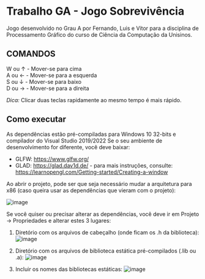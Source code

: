 # Trabalho GA - Jogo Sobrevivência #

Jogo desenvolvido no Grau A por Fernando, Luis e Vítor para a disciplina de Processamento Gráfico do curso de Ciência da Computação da Unisinos.

## COMANDOS ##
W ou ↑ - Mover-se para cima <br>
A ou ← - Mover-se para a esquerda <br>
S ou ↓ - Mover-se para baixo <br>
D ou → - Mover-se para a direita <br>

*Dica:* Clicar duas teclas rapidamente ao mesmo tempo é mais rápido.

## Como executar ##
As dependências estão pré-compiladas para Windows 10 32-bits e compilador do Visual Studio 2019/2022
Se o seu ambiente de desenvolvimento for diferente, você deve baixar:

- GLFW: https://www.glfw.org/
- GLAD: https://glad.dav1d.de/ - para mais instruções, consulte: https://learnopengl.com/Getting-started/Creating-a-window

 Ao abrir o projeto, pode ser que seja necessário mudar a arquitetura para x86 (caso queira usar as dependências que vieram com o projeto):
 
![image](https://user-images.githubusercontent.com/2465857/128773364-4589fffe-57f9-4de2-acdf-7898abbaad8b.png)

Se você quiser ou precisar alterar as dependências, você deve ir em Projeto -> Propriedades e alterar estes 3 lugares:

1) Diretório com os arquivos de cabeçalho (onde ficam os .h da biblioteca): 
![image](https://user-images.githubusercontent.com/2465857/128772404-13b3a1a4-fc71-4a93-9de1-1eb9cba05969.png)

2) Diretório com os arquivos de biblioteca estática pré-compilados (.lib ou .a):
![image](https://user-images.githubusercontent.com/2465857/128772735-d04bec8e-edcd-485f-a103-e66f1810cdad.png)

3) Incluir os nomes das bibliotecas estáticas:
![image](https://user-images.githubusercontent.com/2465857/128772961-04745bc6-ef1d-45b3-9aa7-a623d2af3065.png)

